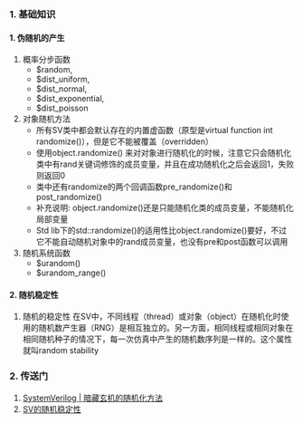 ### 1. 基础知识
#### 1. 伪随机的产生
1. 概率分步函数
   - $random,
   - $dist_uniform,
   - $dist_normal,
   - $dist_exponential,
   - $dist_poisson
3. 对象随机方法
   - 所有SV类中都会默认存在的内置虚函数（原型是virtual function int randomize()），但是它不能被覆盖（overridden）
   - 使用object.randomize() 来对对象进行随机化的时候，注意它只会随机化类中有rand关键词修饰的成员变量，并且在成功随机化之后会返回1，失败则返回0
   - 类中还有randomize的两个回调函数pre_randomize()和post_randomize()
   - 补充说明: object.randomize()还是只能随机化类的成员变量，不能随机化局部变量
   - Std lib下的std::randomize()的适用性比object.randomize()要好，不过它不能自动随机对象中的rand成员变量，也没有pre和post函数可以调用
4. 随机系统函数
   - $urandom()
   - $urandom_range()
#### 2. 随机稳定性
1. 随机的稳定性
   在SV中，不同线程（thread）或对象（object）在随机化时使用的随机数产生器（RNG）是相互独立的。另一方面，相同线程或相同对象在相同随机种子的情况下，每一次仿真中产生的随机数序列是一样的。这个属性就叫random stability



### 2. 传送门
1. [SystemVerilog | 暗藏玄机的随机化方法](https://zhuanlan.zhihu.com/p/404704966)
2. [SV的随机稳定性](https://zhuanlan.zhihu.com/p/256217124)

